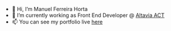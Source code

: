 - 👋 Hi, I’m Manuel Ferreira Horta
- 🌱 I’m currently working as Front End Developer @ [Altavia ACT](https://altavia-act.com)
- 📫 You can see my portfolio live [here](https://www.manuelfh.be)

<!---
man789/man789 is a ✨ special ✨ repository because its `README.md` (this file) appears on your GitHub profile.
You can click the Preview link to take a look at your changes.
--->
